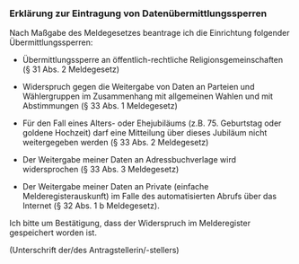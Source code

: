 ### Erklärung zur Eintragung von Datenübermittlungssperren

Nach Maßgabe des Meldegesetzes beantrage ich die Einrichtung folgender Übermittlungssperren:

+ Übermittlungssperre an öffentlich-rechtliche Religionsgemeinschaften (§ 31 Abs. 2 Meldegesetz)

+ Widerspruch gegen die Weitergabe von Daten an Parteien und Wählergruppen im Zusammenhang mit allgemeinen Wahlen und mit Abstimmungen (§ 33 Abs. 1 Meldegesetz)

+ Für den Fall eines Alters- oder Ehejubiläums (z.B. 75. Geburtstag oder goldene Hochzeit) darf eine Mitteilung über dieses Jubiläum nicht weitergegeben werden (§ 33 Abs. 2 Meldegesetz)

+ Der Weitergabe meiner Daten an Adressbuchverlage wird widersprochen (§ 33 Abs. 3 Meldegesetz)

+ Der Weitergabe meiner Daten an Private (einfache Melderegisterauskunft) im Falle des automatisierten Abrufs über das Internet (§ 32 Abs. 1 b Meldegesetz).

Ich bitte um Bestätigung, dass der Widerspruch im Melderegister gespeichert worden ist.

(Unterschrift der/des Antragstellerin/-stellers)
